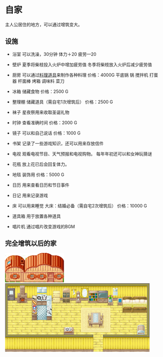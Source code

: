 # 自家

主人公居住的地方，可以通过增筑变大。

## 设施

- 浴室
可以洗澡，30分钟 体力＋20 疲劳—20

- 壁炉
夏季将柴枝投入火炉中增加疲劳值
冬季将柴枝放入火炉后减少疲劳值

- 厨房
可以通过[料理道具](/life/cooking/prop.md)来制作各种料理
价格：4000G
平底锅 锅 搅拌机 打蛋器 杆面棒 烤箱 调味料 菜刀

- 冰箱
储藏食物
价格：2500 G

- 整理棚
储藏道具（需自宅1次增筑后）
价格：2500 G

- 袜子
星夜祭用来收取圣诞礼物

- 时钟
查看准确时间
价格：2000 G

- 镜子
可以和自己说话
价格：1000 G

- 书架
记录了一些游戏知识，还可以用来存放信件

- 电视
观看电视节目、天气预报和电视购物。
每年年初还可以和女神玩猜谜

- 花瓶
放上花已后会回复体力。

- 地毯
装饰用
价格：5000 G

- 日历
用来查看日历和节日事件

- 日记
用来记录游戏

- 床
可以用来睡觉
大床：结婚必备（需自宅2次增筑后）
价格：10000 G

- 道具箱
用于放置各种道具

- 唱片机
通过唱片改变游戏的BGM

## 完全增筑以后的家
![jia1](Jia01.png)
![jia2](Jia.png)
